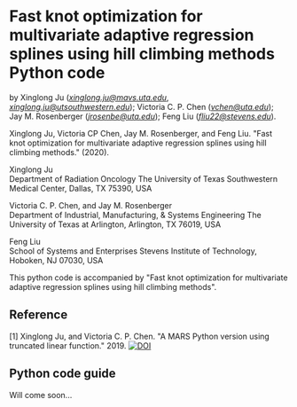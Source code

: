 # Fast knot optimization for multivariate adaptive regression splines using hill climbing methods Python code
by Xinglong Ju (*xinglong.ju@mavs.uta.edu*, *xinglong.ju@utsouthwestern.edu*); Victoria C. P. Chen (*vchen@uta.edu*); Jay M. Rosenberger (*jrosenbe@uta.edu*); Feng Liu (*fliu22@stevens.edu*).

Xinglong Ju, Victoria CP Chen, Jay M. Rosenberger, and Feng Liu. "Fast knot optimization for multivariate adaptive regression splines using hill climbing methods." (2020).<br/>

Xinglong Ju<br/>
Department of Radiation Oncology
The University of Texas Southwestern Medical Center, Dallas, TX 75390, USA

Victoria C. P. Chen, and Jay M. Rosenberger<br/>
Department of Industrial, Manufacturing, & Systems Engineering
The University of Texas at Arlington, Arlington, TX 76019, USA

Feng Liu<br/>
School of Systems and Enterprises
Stevens Institute of Technology, Hoboken, NJ 07030, USA

This python code is accompanied by "Fast knot optimization for multivariate adaptive regression splines using hill climbing methods".

## Reference
[1] Xinglong Ju, and Victoria C. P. Chen. "A MARS Python version using truncated linear function." 2019. [![DOI](https://zenodo.org/badge/226974692.svg)](https://zenodo.org/badge/latestdoi/226974692)<br/>

## Python code guide
Will come soon...
